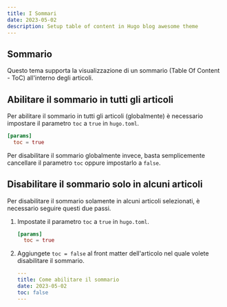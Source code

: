 ```yaml
---
title: I Sommari
date: 2023-05-02
description: Setup table of content in Hugo blog awesome theme
---
```


## Sommario

Questo tema supporta la visualizzazione di un sommario (Table Of Content - ToC) all'interno degli articoli.

## Abilitare il sommario in tutti gli articoli

Per abilitare il sommario in tutti gli articoli (globalmente) è necessario impostare il parametro `toc` a `true` in `hugo.toml`.

```toml
[params]
  toc = true
```

Per disabilitare il sommario globalmente invece, basta semplicemente cancellare il parametro `toc` oppure impostarlo a `false`.
 
## Disabilitare il sommario solo in alcuni articoli

Per disabilitare il sommario solamente in alcuni articoli selezionati, è necessario seguire questi due passi.

1.  Impostate il parametro `toc` a `true` in `hugo.toml`.

    ```toml
    [params]
      toc = true
    ```

2.  Aggiungete `toc = false` al front matter dell'articolo nel quale volete disabilitare il sommario.

    ```yaml
    ---
    title: Come abilitare il sommario
    date: 2023-05-02
    toc: false
    ---
    ```
